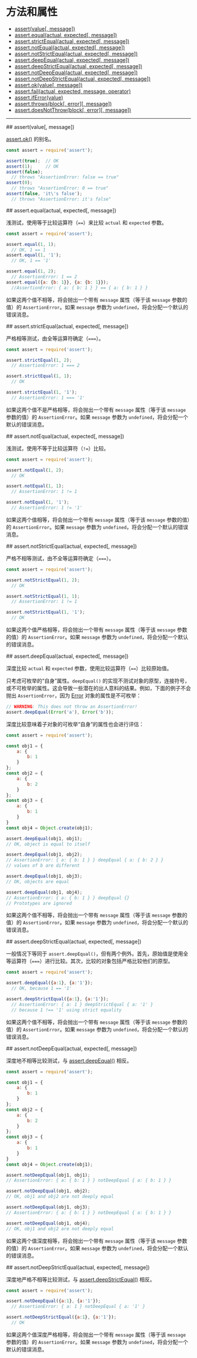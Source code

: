 # 方法和属性

* [assert(value[, message])](#assert)
* [assert.equal(actual, expected[, message])](#equal)
* [assert.strictEqual(actual, expected[, message])](#strictEqual)
* [assert.notEqual(actual, expected[, message])](#notEqual)
* [assert.notStrictEqual(actual, expected[, message])](#notStrictEqual)
* [assert.deepEqual(actual, expected[, message])](#deepEqual)
* [assert.deepStrictEqual(actual, expected[, message])](#deepStrictEqual)
* [assert.notDeepEqual(actual, expected[, message])](#notDeepEqual)
* [assert.notDeepStrictEqual(actual, expected[, message])](#notDeepStrictEqual)
* [assert.ok(value[, message])](#ok)
* [assert.fail(actual, expected, message, operator)](#fail)
* [assert.ifError(value)](#ifError)
* [assert.throws(block[, error][, message])](#throws)
* [assert.doesNotThrow(block[, error][, message])](#doesNotThrow)

--------------------------------------------------


<div id="assert" class="anchor"></div>
## assert(value[, message])

[assert.ok()](#ok) 的别名。

```javascript
const assert = require('assert');

assert(true);  // OK
assert(1);     // OK
assert(false);
  // throws "AssertionError: false == true"
assert(0);
  // throws "AssertionError: 0 == true"
assert(false, 'it\'s false');
  // throws "AssertionError: it's false"
```


<div id="equal" class="anchor"></div>
## assert.equal(actual, expected[, message])

浅测试，使用等于比较运算符（`==`）来比较 `actual` 和 `expected` 参数。

```javascript
const assert = require('assert');

assert.equal(1, 1);
  // OK, 1 == 1
assert.equal(1, '1');
  // OK, 1 == '1'

assert.equal(1, 2);
  // AssertionError: 1 == 2
assert.equal({a: {b: 1}}, {a: {b: 1}});
  //AssertionError: { a: { b: 1 } } == { a: { b: 1 } }
```

如果这两个值不相等，将会抛出一个带有 `message` 属性（等于该 `message` 参数的值）的 `AssertionError`。如果 `message` 参数为 `undefined`，将会分配一个默认的错误消息。


<div id="strictEqual" class="anchor"></div>
## assert.strictEqual(actual, expected[, message])

严格相等测试，由全等运算符确定（`===`）。

```javascript
const assert = require('assert');

assert.strictEqual(1, 2);
  // AssertionError: 1 === 2

assert.strictEqual(1, 1);
  // OK

assert.strictEqual(1, '1');
  // AssertionError: 1 === '1'
```

如果这两个值不是严格相等，将会抛出一个带有 `message` 属性（等于该 `message` 参数的值）的 `AssertionError`。如果 `message` 参数为 `undefined`，将会分配一个默认的错误消息。


<div id="notEqual" class="anchor"></div>
## assert.notEqual(actual, expected[, message])

浅测试，使用不等于比较运算符（`!=`）比较。

```javascript
const assert = require('assert');

assert.notEqual(1, 2);
  // OK

assert.notEqual(1, 1);
  // AssertionError: 1 != 1

assert.notEqual(1, '1');
  // AssertionError: 1 != '1'
```

如果这两个值相等，将会抛出一个带有 `message` 属性（等于该 `message` 参数的值）的 `AssertionError`。如果 `message` 参数为 `undefined`，将会分配一个默认的错误消息。


<div id="notStrictEqual" class="anchor"></div>
## assert.notStrictEqual(actual, expected[, message])

严格不相等测试，由不全等运算符确定（`===`）。

```javascript
const assert = require('assert');

assert.notStrictEqual(1, 2);
  // OK

assert.notStrictEqual(1, 1);
  // AssertionError: 1 != 1

assert.notStrictEqual(1, '1');
  // OK
```

如果这两个值严格相等，将会抛出一个带有 `message` 属性（等于该 `message` 参数的值）的 `AssertionError`。如果 `message` 参数为 `undefined`，将会分配一个默认的错误消息。


<div id="deepEqual" class="anchor"></div>
## assert.deepEqual(actual, expected[, message])

深度比较 `actual` 和 `expected` 参数，使用比较运算符（`==`）比较原始值。

只考虑可枚举的“自身”属性。`deepEqual()` 的实现不测试对象的原型，连接符号，或不可枚举的属性。这会导致一些潜在的出人意料的结果。例如，下面的例子不会抛出 `AssertionError`，因为 [Error](../errors/class_Error.md#) 对象的属性是不可枚举：

```javascript
// WARNING: This does not throw an AssertionError!
assert.deepEqual(Error('a'), Error('b'));
```

深度比较意味着子对象的可枚举“自身”的属性也会进行评估：

```javascript
const assert = require('assert');

const obj1 = {
    a: {
        b: 1
    }
};
const obj2 = {
    a: {
        b: 2
    }
};
const obj3 = {
    a: {
        b: 1
    }
}
const obj4 = Object.create(obj1);

assert.deepEqual(obj1, obj1);
// OK, object is equal to itself

assert.deepEqual(obj1, obj2);
// AssertionError: { a: { b: 1 } } deepEqual { a: { b: 2 } }
// values of b are different

assert.deepEqual(obj1, obj3);
// OK, objects are equal

assert.deepEqual(obj1, obj4);
// AssertionError: { a: { b: 1 } } deepEqual {}
// Prototypes are ignored
```

如果这两个值不相等，将会抛出一个带有 `message` 属性（等于该 `message` 参数的值）的 `AssertionError`。如果 `message` 参数为 `undefined`，将会分配一个默认的错误消息。


<div id="deepStrictEqual" class="anchor"></div>
## assert.deepStrictEqual(actual, expected[, message])

一般情况下等同于 `assert.deepEqual()`，但有两个例外。首先，原始值是使用全等运算符（`===`）进行比较。其次，比较的对象包括严格比较他们的原型。

```javascript
const assert = require('assert');

assert.deepEqual({a:1}, {a:'1'});
  // OK, because 1 == '1'

assert.deepStrictEqual({a:1}, {a:'1'});
  // AssertionError: { a: 1 } deepStrictEqual { a: '1' }
  // because 1 !== '1' using strict equality
```

如果这两个值不相等，将会抛出一个带有 `message` 属性（等于该 `message` 参数的值）的 `AssertionError`。如果 `message` 参数为 `undefined`，将会分配一个默认的错误消息。


<div id="notDeepEqual" class="anchor"></div>
## assert.notDeepEqual(actual, expected[, message])

深度地不相等比较测试，与 [assert.deepEqual()](#deepEqual) 相反。

```javascript
const assert = require('assert');

const obj1 = {
    a: {
        b: 1
    }
};
const obj2 = {
    a: {
        b: 2
    }
};
const obj3 = {
    a: {
        b: 1
    }
}
const obj4 = Object.create(obj1);

assert.notDeepEqual(obj1, obj1);
// AssertionError: { a: { b: 1 } } notDeepEqual { a: { b: 1 } }

assert.notDeepEqual(obj1, obj2);
// OK, obj1 and obj2 are not deeply equal

assert.notDeepEqual(obj1, obj3);
// AssertionError: { a: { b: 1 } } notDeepEqual { a: { b: 1 } }

assert.notDeepEqual(obj1, obj4);
// OK, obj1 and obj2 are not deeply equal
```

如果这两个值深度相等，将会抛出一个带有 `message` 属性（等于该 `message` 参数的值）的 `AssertionError`。如果 `message` 参数为 `undefined`，将会分配一个默认的错误消息。


<div id="notDeepStrictEqual" class="anchor"></div>
## assert.notDeepStrictEqual(actual, expected[, message])

深度地严格不相等比较测试，与 [assert.deepStrictEqual()](#deepStrictEqual) 相反。

```javascript
const assert = require('assert');

assert.notDeepEqual({a:1}, {a:'1'});
  // AssertionError: { a: 1 } notDeepEqual { a: '1' }

assert.notDeepStrictEqual({a:1}, {a:'1'});
  // OK
```

如果这两个值深度严格相等，将会抛出一个带有 `message` 属性（等于该 `message` 参数的值）的 `AssertionError`。如果 `message` 参数为 `undefined`，将会分配一个默认的错误消息。